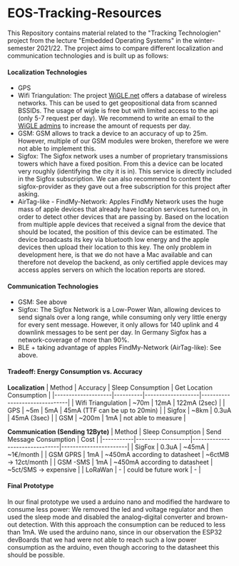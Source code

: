 # EOS-Tracking-Resources

This Repository contains material related to the "Tracking Technologien" project from the lecture "Embedded Operating Systems" in the winter-semester 2021/22. The project aims to compare different localization and communication technologies and is built up as follows:

#### Localization Technologies

- GPS
- Wifi Triangulation: The project [WiGLE.net](wigle.net) offers a database of wireless networks. This can be used to get geopositional data from scanned BSSIDs. The usage of wigle is free but with limited access to the api (only 5-7 request per day). We recommend to write an email to the [WiGLE admins](mailto:WiGLE-admin@WiGLE.net) to increase the amount of requests per day.
- GSM: GSM allows to track a device to an accuracy of up to 25m. However, multiple of our GSM modules were broken, therefore we were not able to implement this.
- Sigfox: The Sigfox network uses a number of proprietary transmissions towers which have a fixed position. From this a device can be located very roughly (identifying the city it is in). This service is directly included in the Sigfox subscription. We can also recommend to content the sigfox-provider as they gave out a free subscription for this project after asking.
- AirTag-like - FindMy-Network: Apples FindMy Network uses the huge mass of apple devices that already have location services turned on, in order to detect other devices that are passing by. Based on the location from multiple apple devices that received a signal from the device that should be located, the position of this device can be estimated. The device broadcasts its key via bluetooth low energy and the apple devices then upload their location to this key. The only problem in development here, is that we do not have a Mac available and can therefore not develop the backend, as only certified apple devices may access apples servers on which the location reports are stored.

#### Communication Technologies

- GSM: See above
- Sigfox: The Sigfox Network is a Low-Power Wan, allowing devices to send signals over a long range, while consuming only very little energy for every sent message. However, it only allows for 140 uplink and 4 downlink messages to be sent per day. In Germany Sigfox has a network-coverage of more than 90%.
- BLE + taking advantage of apples FindMy-Network (AirTag-like): See above.

#### Tradeoff: Energy Consumption vs. Accuracy

**Localization**
| Method             | Accuracy | Sleep Consumption | Get Location Consumption      |
|--------------------|----------|-------------------|-------------------------------|
| Wifi Triangulation | ~70m     | 12mA              | 122mA (2sec)                  |
| GPS                | ~5m      | 5mA               | 45mA (TTF can be up to 20min) |
| Sigfox             | ~8km     | 0.3uA             | 45mA (3sec)                   |
| GSM                | ~200m    | 1mA               | not able to measure           |

**Communication (Sending 12Byte)**
| Method    | Sleep Consumption | Send Message Consumption      | Cost                  |
|-----------|-------------------|-------------------------------|-----------------------|
| SigFox    | 0.3uA             | ~45mA                         | ~1€/month             |
| GSM  GPRS | 1mA               | ~450mA according to datasheet | ~6ctMB -> 12ct/month  |
| GSM -SMS  | 1mA               | ~450mA according to datasheet | ~5ct/SMS -> expensive |
| LoRaWan   | -                 | could be future work          | -                     |

#### Final Prototype
In our final prototype we used a arduino nano and modified the hardware to consume less power: We removed the led and voltage regulator and then used the sleep mode and disabled the analog-digital converter and brown-out detection. With this approach the consumption can be reduced to less than 1mA. We used the arduino nano, since in our observation the ESP32 devBoards that we had were not able to reach such a low power consumption as the arduino, even though accoring to the datasheet this should be possible.
